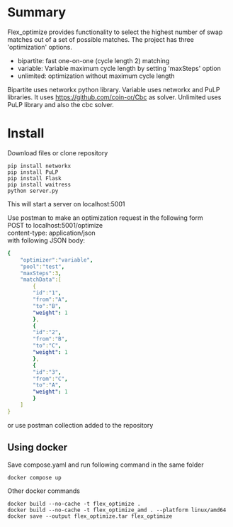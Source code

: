 # Summary
Flex_optimize provides functionality to select the highest number of swap matches out of a set of possible matches.
The project has three 'optimization' options.
- bipartite: fast one-on-one (cycle length 2) matching
- variable: Variable maximum cycle length by setting 'maxSteps' option
- unlimited: optimization without maximum cycle length

Bipartite uses networkx python library. Variable uses networkx and PuLP libraries. It uses https://github.com/coin-or/Cbc as solver.
Unlimited uses PuLP library and also the cbc solver.

# Install
Download files or clone repository
```
pip install networkx
pip install PuLP
pip install Flask
pip install waitress
python server.py
```
This will start a server on localhost:5001

Use postman to make an optimization request in the following form  
POST to localhost:5001/optimize  
content-type: application/json  
with following JSON body:
```yaml
{
    "optimizer":"variable",
    "pool":"test",
    "maxSteps":3,
    "matchData":[
        {
        "id":"1",
        "from":"A",
        "to":"B",
        "weight": 1
        },
        {
        "id":"2",
        "from":"B",
        "to":"C",
        "weight": 1
        },
        {
        "id":"3",
        "from":"C",
        "to":"A",
        "weight": 1
        }
    ]
}
```
or use postman collection added to the repository


## Using docker
Save compose.yaml and run following command in the same folder
```commandline
docker compose up
```

Other docker commands
```commandline
docker build --no-cache -t flex_optimize .
docker build --no-cache -t flex_optimize_amd . --platform linux/amd64
docker save --output flex_optimize.tar flex_optimize
```